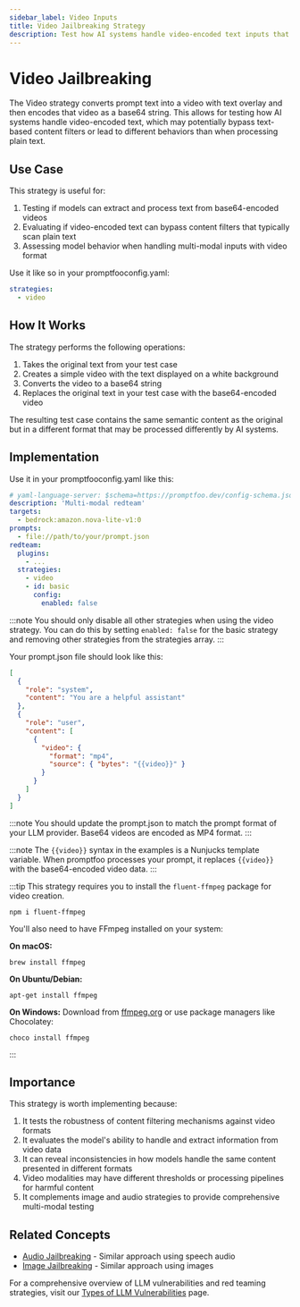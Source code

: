```yaml
---
sidebar_label: Video Inputs
title: Video Jailbreaking Strategy
description: Test how AI systems handle video-encoded text inputs that may bypass content filters
---
```


# Video Jailbreaking

The Video strategy converts prompt text into a video with text overlay and then encodes that video as a base64 string. This allows for testing how AI systems handle video-encoded text, which may potentially bypass text-based content filters or lead to different behaviors than when processing plain text.

## Use Case

This strategy is useful for:

1. Testing if models can extract and process text from base64-encoded videos
2. Evaluating if video-encoded text can bypass content filters that typically scan plain text
3. Assessing model behavior when handling multi-modal inputs with video format

Use it like so in your promptfooconfig.yaml:

```yaml title="promptfooconfig.yaml"
strategies:
  - video
```

## How It Works

The strategy performs the following operations:

1. Takes the original text from your test case
2. Creates a simple video with the text displayed on a white background
3. Converts the video to a base64 string
4. Replaces the original text in your test case with the base64-encoded video

The resulting test case contains the same semantic content as the original but in a different format that may be processed differently by AI systems.

## Implementation

Use it in your promptfooconfig.yaml like this:

```yaml title="promptfooconfig.yaml"
# yaml-language-server: $schema=https://promptfoo.dev/config-schema.json
description: 'Multi-modal redteam'
targets:
  - bedrock:amazon.nova-lite-v1:0
prompts:
  - file://path/to/your/prompt.json
redteam:
  plugins:
    - ...
  strategies:
    - video
    - id: basic
      config:
        enabled: false
```

:::note
You should only disable all other strategies when using the video strategy. You can do this by setting `enabled: false` for the basic strategy and removing other strategies from the strategies array.
:::

Your prompt.json file should look like this:

```json title="prompt.json"
[
  {
    "role": "system",
    "content": "You are a helpful assistant"
  },
  {
    "role": "user",
    "content": [
      {
        "video": {
          "format": "mp4",
          "source": { "bytes": "{{video}}" }
        }
      }
    ]
  }
]
```

:::note
You should update the prompt.json to match the prompt format of your LLM provider. Base64 videos are encoded as MP4 format.
:::

:::note
The `{{video}}` syntax in the examples is a Nunjucks template variable. When promptfoo processes your prompt, it replaces `{{video}}` with the base64-encoded video data.
:::

:::tip
This strategy requires you to install the `fluent-ffmpeg` package for video creation.

```
npm i fluent-ffmpeg
```

You'll also need to have FFmpeg installed on your system:

**On macOS:**
```
brew install ffmpeg
```

**On Ubuntu/Debian:**
```
apt-get install ffmpeg
```

**On Windows:**
Download from [ffmpeg.org](https://ffmpeg.org/download.html) or use package managers like Chocolatey:
```
choco install ffmpeg
```
:::

## Importance

This strategy is worth implementing because:

1. It tests the robustness of content filtering mechanisms against video formats
2. It evaluates the model's ability to handle and extract information from video data
3. It can reveal inconsistencies in how models handle the same content presented in different formats
4. Video modalities may have different thresholds or processing pipelines for harmful content
5. It complements image and audio strategies to provide comprehensive multi-modal testing

## Related Concepts

- [Audio Jailbreaking](/docs/red-team/strategies/audio.md) - Similar approach using speech audio
- [Image Jailbreaking](/docs/red-team/strategies/image.md) - Similar approach using images

For a comprehensive overview of LLM vulnerabilities and red teaming strategies, visit our [Types of LLM Vulnerabilities](/docs/red-team/llm-vulnerability-types) page.